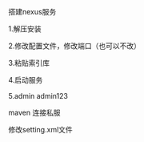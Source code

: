 搭建nexus服务

1.解压安装

2.修改配置文件，修改端口（也可以不改）

3.粘贴索引库

4.启动服务

5.admin  admin123



maven 连接私服

修改setting.xml文件